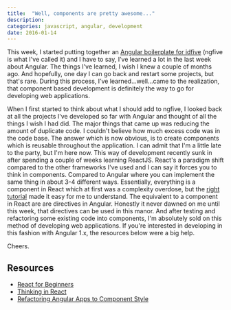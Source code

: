 ```yaml
---
title:  "Well, components are pretty awesome..."
description:
categories: javascript, angular, development
date: 2016-01-14
---
```


This week, I started putting together an [Angular boilerplate for idfive][ngfive] (ngfive is what I've called it) and I have to say, I’ve learned a lot in the last week about Angular. The things I've learned, I wish I knew a couple of months ago. And hopefully, one day I can go back and restart some projects, but that's rare. During this process, I’ve learned...well...came to the realization, that component based development is definitely the way to go for developing web applications.

When I first started to think about what I should add to ngfive, I looked back at all the projects I've developed so far with Angular and thought of all the things I wish I had did. The major things that came up was reducing the amount of duplicate code. I couldn't believe how much excess code was in the code base. The answer which is now obvious, is to create components which is reusable throughout the application. I can admit that I'm a little late to the party, but I'm here now. This way of development recently sunk in after spending a couple of weeks learning ReactJS. React's a paradigm shift compared to the other frameworks I've used and I can say it forces you to think in components. Compared to Angular where you can implement the same thing in about 3-4 different ways. Essentially, everything is a component in React which at first was a complexity overdose, but the [right tutorial][react4beginners] made it easy for me to understand. The equivalent to a component in React are are directives in Angular. Honestly it never dawned on me until this week, that directives can be used in this manor. And after testing and refactoring some existing code into components, I'm absolutely sold on this method of developing web applications. If you're interested in developing in this fashion with Angular 1.x, the resources below were a big help.

Cheers.

## Resources
* [React for Beginners][react4beginners]
* [Thinking in React][thinkingInReact]
* [Refactoring Angular Apps to Component Style][ngComponentStyle]


[ngfive]: https://github.com/idfive/ngFive
[react4beginners]: https://ReactForBeginners.com/
[thinkingInReact]: https://getpocket.com/a/read/565848888
[ngComponentStyle]: https://getpocket.com/a/read/1075941757